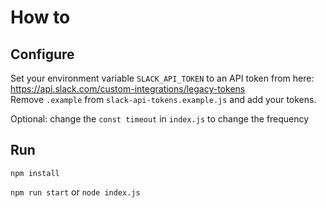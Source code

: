 # How to

## Configure

Set your environment variable `SLACK_API_TOKEN` to an API token from here: https://api.slack.com/custom-integrations/legacy-tokens  
Remove `.example` from `slack-api-tokens.example.js` and add your tokens.

Optional: change the `const timeout` in `index.js` to change the frequency

## Run

`npm install`

`npm run start` or `node index.js`

